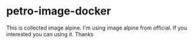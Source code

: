 # petro-image-docker

This is collected image alpine. I'm using image alpine from official. If you interested you can using it. Thanks
